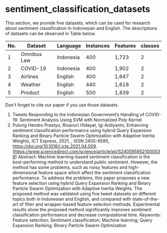 # sentiment_classification_datasets
This section, we provide five datasets, which can be used for research about sentiment classification In Indonesian and English. The descriptions of datasets can be observed in Table below.

No. |Dataset | Language| Instances | Features | classes 
--- | --- | --- | --- | --- |---
1 | Omnibus Law | Indonesia | 400 | 1,723 | 2 
2 | COVID-19 | Indonesia | 400 | 1,902| 2 
3 | Airlines | English | 400 | 1,647| 2 
4 | Weather | English | 440 | 1,618| 2 
5 | Product | English | 500 | 1,839| 2 

Don't forget to cite our paper if you use those datasets.

1. Tweets Responding to the Indonesian Government’s Handling of COVID-19: Sentiment Analysis Using SVM with Normalized Poly Kernel
2. Pulung Hendro Prastyo, Risanuri Hidayat, Igi Ardiyanto,
Enhancing sentiment classification performance using hybrid Query Expansion Ranking and Binary Particle Swarm Optimization with Adaptive Inertia Weights,
ICT Express,
2021,
,
ISSN 2405-9595,
https://doi.org/10.1016/j.icte.2021.04.009.
(https://www.sciencedirect.com/science/article/pii/S2405959521000539)
Abstract: Machine learning-based sentiment classification is the best-performing method to understand public sentiment. However, the method has some problems, such as noisy features and high-dimensional feature space which affect the sentiment classification performance. To address the problems, this paper proposes a new feature selection using hybrid Query Expansion Ranking and Binary Particle Swarm Optimization with Adaptive Inertia Weights. The proposed method was validated using five tweet datasets on different topics both in Indonesian and English, and compared with state-of-the-art of filter and wrapper-based feature selection methods. Experimental results show the proposed method significantly improves sentiment classification performance and decrease computational time.
Keywords: Feature selection; Sentiment classification; Machine learning; Query Expansion Ranking; Binary Particle Swarm Optimization

